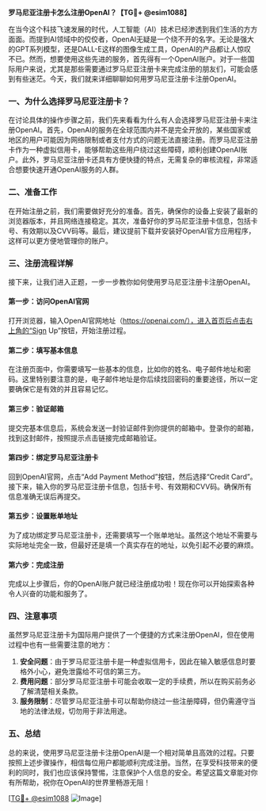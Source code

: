 **罗马尼亚注册卡怎么注册OpenAI？【TG💪+ @esim1088】**

在当今这个科技飞速发展的时代，人工智能（AI）技术已经渗透到我们生活的方方面面。而提到AI领域中的佼佼者，OpenAI无疑是一个绕不开的名字。无论是强大的GPT系列模型，还是DALL-E这样的图像生成工具，OpenAI的产品都让人惊叹不已。然而，想要使用这些先进的服务，首先得有一个OpenAI账户。对于一些国际用户来说，尤其是那些需要通过罗马尼亚注册卡来完成注册的朋友们，可能会感到有些迷茫。今天，我们就来详细聊聊如何用罗马尼亚注册卡注册OpenAI。

### 一、为什么选择罗马尼亚注册卡？

在讨论具体的操作步骤之前，我们先来看看为什么有人会选择罗马尼亚注册卡来注册OpenAI。首先，OpenAI的服务在全球范围内并不是完全开放的，某些国家或地区的用户可能因为网络限制或者支付方式的问题无法直接注册。而罗马尼亚注册卡作为一种虚拟信用卡，能够帮助这些用户绕过这些障碍，顺利创建OpenAI账户。此外，罗马尼亚注册卡还具有方便快捷的特点，无需复杂的审核流程，非常适合想要快速开通OpenAI服务的人群。

### 二、准备工作

在开始注册之前，我们需要做好充分的准备。首先，确保你的设备上安装了最新的浏览器版本，并且网络连接稳定。其次，准备好你的罗马尼亚注册卡信息，包括卡号、有效期以及CVV码等。最后，建议提前下载并安装好OpenAI官方应用程序，这样可以更方便地管理你的账户。

### 三、注册流程详解

接下来，让我们进入正题，一步一步教你如何使用罗马尼亚注册卡注册OpenAI。

#### 第一步：访问OpenAI官网

打开浏览器，输入OpenAI官网地址（https://openai.com/），进入首页后点击右上角的“Sign Up”按钮，开始注册过程。

#### 第二步：填写基本信息

在注册页面中，你需要填写一些基本的信息，比如你的姓名、电子邮件地址和密码。这里特别要注意的是，电子邮件地址是你后续找回密码的重要途径，所以一定要确保它是有效的并且容易记忆。

#### 第三步：验证邮箱

提交完基本信息后，系统会发送一封验证邮件到你提供的邮箱中。登录你的邮箱，找到这封邮件，按照提示点击链接完成邮箱验证。

#### 第四步：绑定罗马尼亚注册卡

回到OpenAI官网，点击“Add Payment Method”按钮，然后选择“Credit Card”。接下来，输入你的罗马尼亚注册卡信息，包括卡号、有效期和CVV码。确保所有信息准确无误后再提交。

#### 第五步：设置账单地址

为了成功绑定罗马尼亚注册卡，还需要填写一个账单地址。虽然这个地址不需要与实际地址完全一致，但最好还是填一个真实存在的地址，以免引起不必要的麻烦。

#### 第六步：完成注册

完成以上步骤后，你的OpenAI账户就已经注册成功啦！现在你可以开始探索各种令人兴奋的功能和服务了。

### 四、注意事项

虽然罗马尼亚注册卡为国际用户提供了一个便捷的方式来注册OpenAI，但在使用过程中也有一些需要注意的地方：

1. **安全问题**：由于罗马尼亚注册卡是一种虚拟信用卡，因此在输入敏感信息时要格外小心，避免泄露给不可信的第三方。
2. **费用问题**：部分罗马尼亚注册卡可能会收取一定的手续费，所以在购买前务必了解清楚相关条款。
3. **服务限制**：尽管罗马尼亚注册卡可以帮助你绕过一些注册障碍，但仍需遵守当地的法律法规，切勿用于非法用途。

### 五、总结

总的来说，使用罗马尼亚注册卡注册OpenAI是一个相对简单且高效的过程。只要按照上述步骤操作，相信每位用户都能顺利完成注册。当然，在享受科技带来的便利的同时，我们也应该保持警惕，注意保护个人信息的安全。希望这篇文章能对你有所帮助，祝你在OpenAI的世界里畅游无阻！

[[TG💪+ @esim1088](https://t.me/s/esim1088) ![Image](https://i.postimg.cc/4NQfJmqS/Snipaste-2025-05-13-00-14-12.png)]